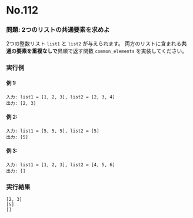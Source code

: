 # No.112

### 問題: 2つのリストの共通要素を求めよ

2つの整数リスト `list1` と `list2` が与えられます。
両方のリストに含まれる**共通の要素を重複なしで**昇順で返す関数 `common_elements` を実装してください。

### 実行例

#### 例 1:

```
入力: list1 = [1, 2, 3], list2 = [2, 3, 4]
出力: [2, 3]
```

#### 例 2:

```
入力: list1 = [5, 5, 5], list2 = [5]
出力: [5]
```

#### 例 3:

```
入力: list1 = [1, 2, 3], list2 = [4, 5, 6]
出力: []
```

### 実行結果

```text
[2, 3]
[5]
[]
```
